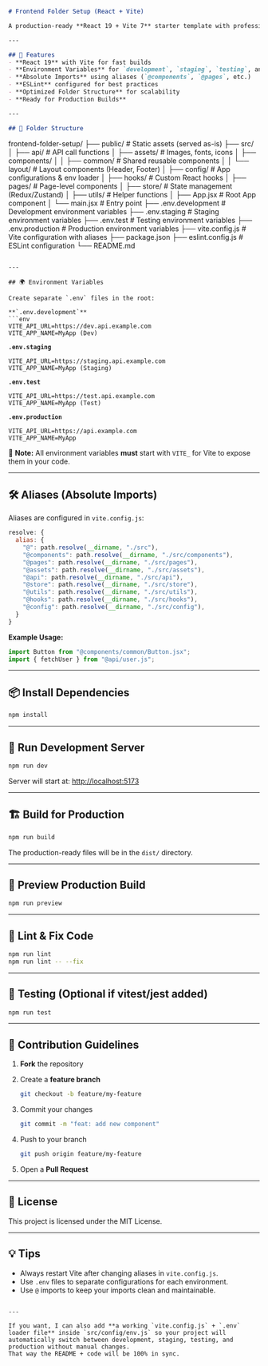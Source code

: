 

```markdown
# Frontend Folder Setup (React + Vite)

A production-ready **React 19 + Vite 7** starter template with professional folder structure, absolute imports, ESLint configuration, and multi-environment support.

---

## 🚀 Features
- **React 19** with Vite for fast builds
- **Environment Variables** for `development`, `staging`, `testing`, and `production`
- **Absolute Imports** using aliases (`@components`, `@pages`, etc.)
- **ESLint** configured for best practices
- **Optimized Folder Structure** for scalability
- **Ready for Production Builds**

---

## 📂 Folder Structure
```

frontend-folder-setup/
├── public/                     # Static assets (served as-is)
├── src/
│   ├── api/                     # API call functions
│   ├── assets/                  # Images, fonts, icons
│   ├── components/
│   │   ├── common/              # Shared reusable components
│   │   └── layout/              # Layout components (Header, Footer)
│   ├── config/                  # App configurations & env loader
│   ├── hooks/                   # Custom React hooks
│   ├── pages/                   # Page-level components
│   ├── store/                   # State management (Redux/Zustand)
│   ├── utils/                   # Helper functions
│   ├── App.jsx                  # Root App component
│   └── main.jsx                 # Entry point
├── .env.development             # Development environment variables
├── .env.staging                 # Staging environment variables
├── .env.test                    # Testing environment variables
├── .env.production              # Production environment variables
├── vite.config.js               # Vite configuration with aliases
├── package.json
├── eslint.config.js             # ESLint configuration
└── README.md

````

---

## 🌍 Environment Variables

Create separate `.env` files in the root:

**`.env.development`**
```env
VITE_API_URL=https://dev.api.example.com
VITE_APP_NAME=MyApp (Dev)
````

**`.env.staging`**

```env
VITE_API_URL=https://staging.api.example.com
VITE_APP_NAME=MyApp (Staging)
```

**`.env.test`**

```env
VITE_API_URL=https://test.api.example.com
VITE_APP_NAME=MyApp (Test)
```

**`.env.production`**

```env
VITE_API_URL=https://api.example.com
VITE_APP_NAME=MyApp
```

📌 **Note:**
All environment variables **must** start with `VITE_` for Vite to expose them in your code.

---

## 🛠 Aliases (Absolute Imports)

Aliases are configured in `vite.config.js`:

```javascript
resolve: {
  alias: {
    "@": path.resolve(__dirname, "./src"),
    "@components": path.resolve(__dirname, "./src/components"),
    "@pages": path.resolve(__dirname, "./src/pages"),
    "@assets": path.resolve(__dirname, "./src/assets"),
    "@api": path.resolve(__dirname, "./src/api"),
    "@store": path.resolve(__dirname, "./src/store"),
    "@utils": path.resolve(__dirname, "./src/utils"),
    "@hooks": path.resolve(__dirname, "./src/hooks"),
    "@config": path.resolve(__dirname, "./src/config"),
  }
}
```

**Example Usage:**

```javascript
import Button from "@components/common/Button.jsx";
import { fetchUser } from "@api/user.js";
```

---

## 📦 Install Dependencies

```bash
npm install
```

---

## 🏃 Run Development Server

```bash
npm run dev
```

Server will start at: [http://localhost:5173](http://localhost:5173)

---

## 🏗 Build for Production

```bash
npm run build
```

The production-ready files will be in the `dist/` directory.

---

## 👀 Preview Production Build

```bash
npm run preview
```

---

## 🧹 Lint & Fix Code

```bash
npm run lint
npm run lint -- --fix
```

---

## 🧪 Testing (Optional if vitest/jest added)

```bash
npm run test
```

---

## 🤝 Contribution Guidelines

1. **Fork** the repository
2. Create a **feature branch**

   ```bash
   git checkout -b feature/my-feature
   ```
3. Commit your changes

   ```bash
   git commit -m "feat: add new component"
   ```
4. Push to your branch

   ```bash
   git push origin feature/my-feature
   ```
5. Open a **Pull Request**

---

## 📜 License

This project is licensed under the MIT License.

---

## 💡 Tips

* Always restart Vite after changing aliases in `vite.config.js`.
* Use `.env` files to separate configurations for each environment.
* Use `@` imports to keep your imports clean and maintainable.

```

---

If you want, I can also add **a working `vite.config.js` + `.env` loader file** inside `src/config/env.js` so your project will automatically switch between development, staging, testing, and production without manual changes.  
That way the README + code will be 100% in sync.
```
